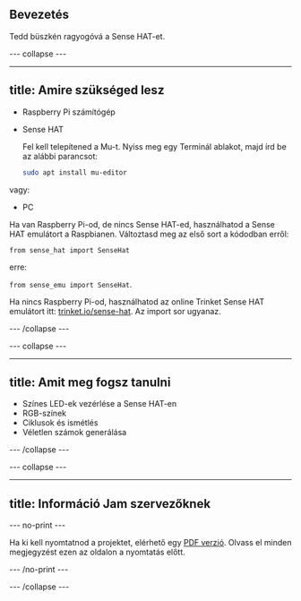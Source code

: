 ## Bevezetés

Tedd büszkén ragyogóvá a Sense HAT-et.

\--- collapse \---

* * *

## title: Amire szükséged lesz

- Raspberry Pi számítógép
- Sense HAT
    
    Fel kell telepítened a Mu-t. Nyiss meg egy Terminál ablakot, majd írd be az alábbi parancsot:
    
    ```bash
    sudo apt install mu-editor
    ```

vagy:

- PC

Ha van Raspberry Pi-od, de nincs Sense HAT-ed, használhatod a Sense HAT emulátort a Raspbianen. Változtasd meg az első sort a kódodban erről:

`from sense_hat import SenseHat`

erre:

`from sense_emu import SenseHat`.

Ha nincs Raspberry Pi-od, használhatod az online Trinket Sense HAT emulátort itt: [trinket.io/sense-hat](https://trinket.io/sense-hat). Az import sor ugyanaz.

\--- /collapse \---

\--- collapse \---

* * *

## title: Amit meg fogsz tanulni

- Színes LED-ek vezérlése a Sense HAT-en
- RGB-színek
- Ciklusok és ismétlés
- Véletlen számok generálása

\--- /collapse \---

\--- collapse \---

* * *

## title: Információ Jam szervezőknek

\--- no-print \---

Ha ki kell nyomtatnod a projektet, elérhető egy [PDF verzió](https://github.com/raspberrypilearning/jam-worksheets/raw/master/pdf/Sense-HAT-Random-Sparkles.pdf). Olvass el minden megjegyzést ezen az oldalon a nyomtatás előtt.

\--- /no-print \---

\--- /collapse \---